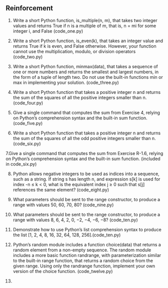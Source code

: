 ## Reinforcement

1. Write a short Python function, is_multiple(n, m), that takes two integer values and returns True if n is a multiple of m, that is, n = mi for some integer i, and False (code_one.py)

2. Write a short Python function, is_even(k), that takes an integer value and returns True if k is even, and False otherwise. However, your function cannot use the multiplication, modulo, or division operators (code_two.py)

3. Write a short Python function, minmax(data), that takes a sequence of one or more numbers and returns the smallest and largest numbers, in the form of a tuple of length two. Do not use the built-in functions min or max in implementing your solution. (code_three.py)

4. Write a short Python function that takes a positive integer n and returns the sum of the squares of all the positive integers smaller than n. (code_four.py)

5. Give a single command that computes the sum from Exercise 4, relying on Python’s comprehension syntax and the built-in sum function. (code_five.py)

6. Write a short Python function that takes a positive integer n and returns the sum of the squares of all the odd positive integers smaller than n. (code_six.py)

7.Give a single command that computes the sum from Exercise R-1.6, relying on Python’s comprehension syntax and the built-in sum function. (included in code_six.py)

8. Python allows negative integers to be used as indices into a sequence, such as a string. If string s has length n, and expression s[k] is used for index -n ≤ k < 0, what is the equivalent index j ≥ 0 such that s[j] references the same element? (code_eight.py)

9. What parameters should be sent to the range constructor, to produce a range with values 50, 60, 70, 80? (code_nine.py)

10. What parameters should be sent to the range constructor, to produce a range with values 8, 6, 4, 2, 0, −2, −4, −6, −8? (code_ten.py)

11. Demonstrate how to use Python’s list comprehension syntax to produce the list [1, 2, 4, 8, 16, 32, 64, 128, 256].(code_ten.py)

12.  Python’s random module includes a function choice(data) that returns a random element from a non-empty sequence. The random module includes a more basic function randrange, with parameterization similar to the built-in range function, that returns a random choice from the given range. Using only the randrange function, implement your own version of the choice function. (code_twelve.py)

13. 